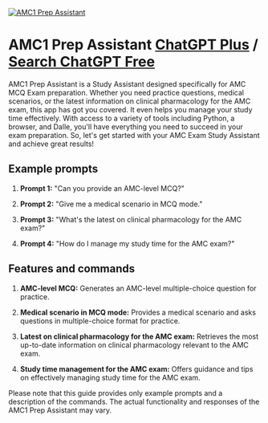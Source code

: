 
[![AMC1 Prep Assistant](https://files.oaiusercontent.com/file-6BEVYBGejE8MnPEo2IRlVh82?se=2123-10-18T16%3A07%3A54Z&sp=r&sv=2021-08-06&sr=b&rscc=max-age%3D31536000%2C%20immutable&rscd=attachment%3B%20filename%3D54e338c5-e6de-4a6a-9287-c7547c357b90.png&sig=srbvpldRh9llA8UKBzteJZICnieCq8TvZDVA3rPScs8%3D)](https://chat.openai.com/g/g-11ZC4acYF-amc1-prep-assistant)

# AMC1 Prep Assistant [ChatGPT Plus](https://chat.openai.com/g/g-11ZC4acYF-amc1-prep-assistant) / [Search ChatGPT Free](https://gptcall.net/index.html#/?search=AMC1%20Prep%20Assistant)

AMC1 Prep Assistant is a Study Assistant designed specifically for AMC MCQ Exam preparation. Whether you need practice questions, medical scenarios, or the latest information on clinical pharmacology for the AMC exam, this app has got you covered. It even helps you manage your study time effectively. With access to a variety of tools including Python, a browser, and Dalle, you'll have everything you need to succeed in your exam preparation. So, let's get started with your AMC Exam Study Assistant and achieve great results!

## Example prompts

1. **Prompt 1:** "Can you provide an AMC-level MCQ?"

2. **Prompt 2:** "Give me a medical scenario in MCQ mode."

3. **Prompt 3:** "What's the latest on clinical pharmacology for the AMC exam?"

4. **Prompt 4:** "How do I manage my study time for the AMC exam?"

## Features and commands

1. **AMC-level MCQ:** Generates an AMC-level multiple-choice question for practice.

2. **Medical scenario in MCQ mode:** Provides a medical scenario and asks questions in multiple-choice format for practice.

3. **Latest on clinical pharmacology for the AMC exam:** Retrieves the most up-to-date information on clinical pharmacology relevant to the AMC exam.

4. **Study time management for the AMC exam:** Offers guidance and tips on effectively managing study time for the AMC exam.

Please note that this guide provides only example prompts and a description of the commands. The actual functionality and responses of the AMC1 Prep Assistant may vary.


